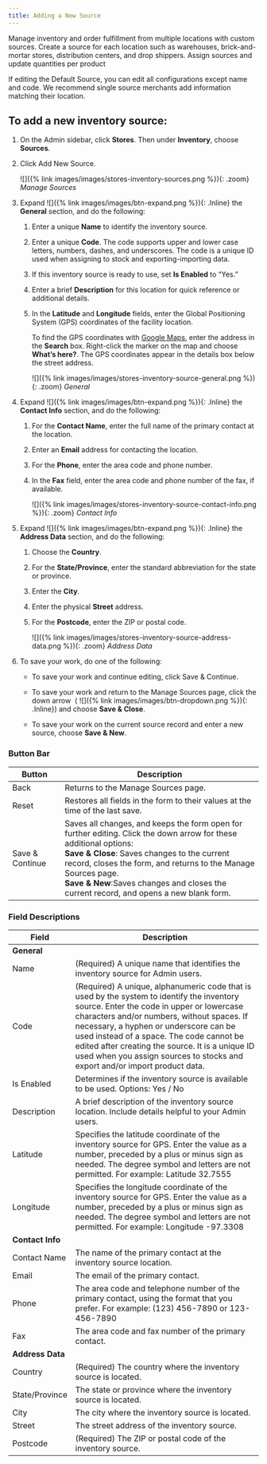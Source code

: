 ```yaml
---
title: Adding a New Source
---
```


Manage inventory and order fulfillment from multiple locations with custom sources. Create a source for each location such as warehouses, brick-and-mortar stores, distribution centers, and drop shippers. Assign sources and update quantities per product

If editing the Default Source, you can edit all configurations except name and code. We recommend single source merchants add information matching their location.

## To add a new inventory source:

1. On the Admin sidebar, click **Stores**. Then under **Inventory**, choose **Sources**.

1. Click <span class="btn">Add New Source</span>.

   ![]({% link images/images/stores-inventory-sources.png %}){: .zoom}
   *Manage Sources*

1. Expand ![]({% link images/images/btn-expand.png %}){: .Inline} the **General** section, and do the following:

   1. Enter a unique **Name** to identify the inventory source.

   1. Enter a unique **Code**. The code supports upper and lower case letters, numbers, dashes, and underscores. The code is a unique ID used when assigning to stock and exporting-importing data.

   1. If this inventory source is ready to use, set **Is Enabled** to “Yes.”

   1. Enter a brief **Description** for this location for quick reference or additional details.

   1. In the **Latitude** and **Longitude** fields, enter the Global Positioning System (GPS) coordinates of the facility location.

      To find the GPS coordinates with [Google Maps][1], enter the address in the **Search** box. Right-click the marker on the map and choose **What’s here?**.
      The GPS coordinates appear in the details box below the street address.

      ![]({% link images/images/stores-inventory-source-general.png %}){: .zoom}
      *General*

1. Expand ![]({% link images/images/btn-expand.png %}){: .Inline} the **Contact Info** section, and do the following:

   1. For the **Contact Name**, enter the full name of the primary contact at the location.

   1. Enter an **Email** address for contacting the location.

   1. For the **Phone**, enter the area code and phone number.

   1. In the **Fax** field, enter the area code and phone number of the fax, if available.

      ![]({% link images/images/stores-inventory-source-contact-info.png %}){: .zoom}
      *Contact Info*

1. Expand ![]({% link images/images/btn-expand.png %}){: .Inline} the **Address Data** section, and do the following:

   1. Choose the **Country**.

   1. For the **State/Province**, enter the standard abbreviation for the state or province.

   1. Enter the **City**.

   1. Enter the physical **Street** address.

   1. For the **Postcode**, enter the ZIP or postal code.

      ![]({% link images/images/stores-inventory-source-address-data.png %}){: .zoom}
      *Address Data*

1. To save your work, do one of the following:

   * To save your work and continue editing, click <span class="btn">Save &amp; Continue</span>.
   * To save your work and return to the Manage Sources page, click the down arrow  ( ![]({% link images/images/btn-dropdown.png %}){: .Inline}) and choose **Save &amp; Close**.

   * To save your work on the current source record and enter a new source, choose **Save &amp; New**.

### Button Bar

|Button|Description|
|--|--|
|Back|Returns to the Manage Sources page.|
|Reset|Restores all fields in the form to their values at the time of the last save.|
|Save &amp; Continue|Saves all changes, and keeps the form open for further editing. Click the down arrow for these additional options:<br/>**Save &amp; Close**: Saves changes to the current record, closes the form, and returns to the Manage Sources page.<br/>**Save &amp; New**:Saves changes and closes the current record, and opens a new blank form.|

### Field Descriptions

|Field|Description|
|--|--|
|**General**| | 
|Name|(Required) A unique name that identifies the  inventory source for Admin users.|
|Code|(Required) A unique, alphanumeric code that is used by the system to identify the inventory source. Enter the code in upper or lowercase characters and/or numbers, without spaces. If necessary, a hyphen or underscore can be used instead of a space. The code cannot be edited after creating the source. It is a unique ID used when you assign sources to stocks and export and/or import product data.|
|Is Enabled|Determines if the inventory source is available to be used. Options: Yes / No|
|Description|A brief description of the inventory source location. Include details helpful to your Admin users.|
|Latitude|Specifies the latitude coordinate of the inventory source for GPS. Enter the value  as a number, preceded by a plus or minus sign as needed. The degree symbol and letters are not permitted. For example: Latitude 32.7555|
|Longitude|Specifies the longitude coordinate of the inventory source for GPS. Enter the value  as a number, preceded by a plus or minus sign as needed. The degree symbol and letters are not permitted. For example: Longitude -97.3308|
|**Contact Info**|
|Contact Name|The name of the primary contact at the inventory source location.|
|Email|The email of the primary contact.|
|Phone|The area code and telephone number of the primary contact, using the format that you prefer.  For example: (123) 456-7890 or 123-456-7890|
|Fax|The area code and fax number of the primary contact.|
|**Address Data**| |
|Country|(Required) The country where the inventory source is located.|
|State/Province|The state or province where the inventory source is located.|
|City|The city where the inventory source is located.|
|Street|The street address of the inventory source.|
|Postcode|(Required) The ZIP or postal code of the inventory source.|

[1]: https://www.google.com/maps
